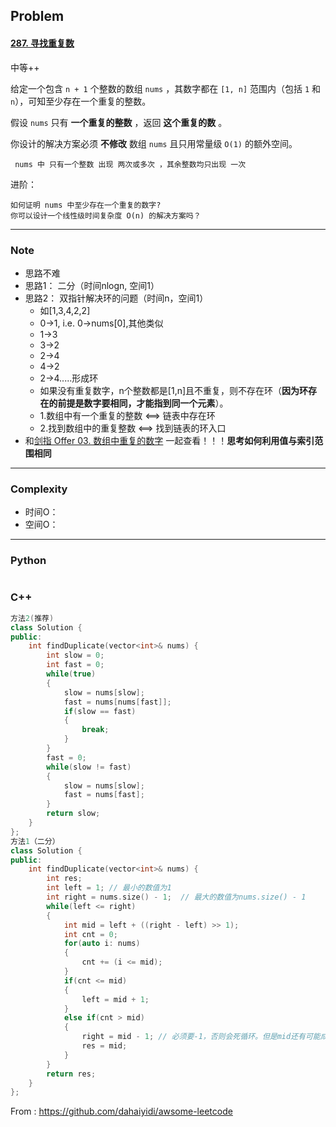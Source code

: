 ## Problem

#### [287. 寻找重复数](https://leetcode-cn.com/problems/find-the-duplicate-number/)

中等++

给定一个包含 `n + 1` 个整数的数组 `nums` ，其数字都在 `[1, n]` 范围内（包括 `1` 和 `n`），可知至少存在一个重复的整数。

假设 `nums` 只有 **一个重复的整数** ，返回 **这个重复的数** 。

你设计的解决方案必须 **不修改** 数组 `nums` 且只用常量级 `O(1)` 的额外空间。

     nums 中 只有一个整数 出现 两次或多次 ，其余整数均只出现 一次


进阶：

    如何证明 nums 中至少存在一个重复的数字?
    你可以设计一个线性级时间复杂度 O(n) 的解决方案吗？



------

### Note

- 思路不难
- 思路1： 二分（时间nlogn, 空间1）
- 思路2： 双指针解决环的问题（时间n，空间1）
  - 如[1,3,4,2,2]
  - 0->1, i.e. 0->nums[0],其他类似
  - 1->3
  - 3->2
  - 2->4
  - 4->2
  - 2->4.....形成环
  - 如果没有重复数字，n个整数都是[1,n]且不重复，则不存在环（**因为环存在的前提是数字要相同，才能指到同一个元素**）。
  - 1.数组中有一个重复的整数 <==> 链表中存在环
  -  2.找到数组中的重复整数 <==> 找到链表的环入口
- 和[剑指 Offer 03. 数组中重复的数字](https://leetcode.cn/problems/shu-zu-zhong-zhong-fu-de-shu-zi-lcof/) 一起查看！！！**思考如何利用值与索引范围相同**


------

### Complexity

- 时间O：
- 空间O：

------

### Python

```python

```

### C++

```C++
方法2(推荐)
class Solution {
public:
    int findDuplicate(vector<int>& nums) {
        int slow = 0;
        int fast = 0;
        while(true)
        {
            slow = nums[slow];
            fast = nums[nums[fast]];
            if(slow == fast)
            {
                break;
            }
        }
        fast = 0;
        while(slow != fast)
        {
            slow = nums[slow];
            fast = nums[fast];
        }
        return slow;
    }
};
方法1（二分）
class Solution {
public:
    int findDuplicate(vector<int>& nums) {
        int res;
        int left = 1; // 最小的数值为1
        int right = nums.size() - 1;  // 最大的数值为nums.size() - 1
        while(left <= right)
        {
            int mid = left + ((right - left) >> 1);
            int cnt = 0;
            for(auto i: nums)
            {
                cnt += (i <= mid);
            }
            if(cnt <= mid)
            {
                left = mid + 1;
            }
            else if(cnt > mid)
            {
                right = mid - 1; // 必须要-1，否则会死循环。但是mid还有可能成为最终的输出怎么办？那就不停地刷新res
                res = mid;
            }
        }
        return res;
    }
};
```



From : https://github.com/dahaiyidi/awsome-leetcode
